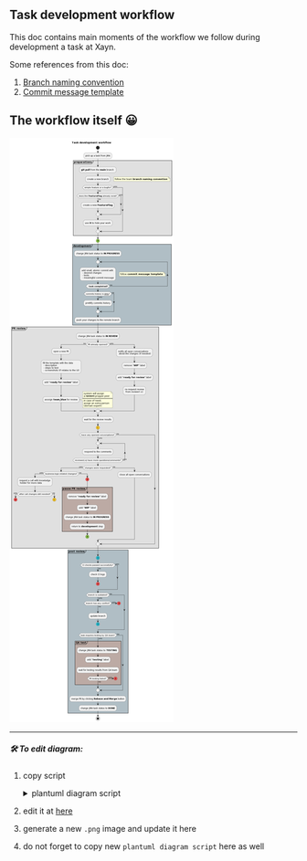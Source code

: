 ## Task development workflow

This doc contains main moments of the workflow we follow during development a task at Xayn.

Some references from this doc:

1. [Branch naming convention](./github_conventions.md#branch-naming)
1. [Commit message template](./github_conventions.md#commit-messages)

## The workflow itself 😀

<img src="./../docs/art/task_dev_workflow.png" alt="Task development workflow"/>

--------

##### 🛠 To edit diagram:

1. copy script
   <details>
     <summary>plantuml diagram script</summary>

        @startuml
        title: Task development workflow
        start
        :pick up a task from JIRA;
        
        partition #e0e0e0 "**preparations**" {
          :**git pull** from the **main** branch ;
          :create a new branch;
            floating note right: follow the team **branch naming convention**
          if (simple feature or a bugfix?) then (no)
            if (does the **FeatureFlag** already exist?) then (no)
              :create a new **FeatureFlag**;
            else (yes)
            endif
            :use **it** to //hide// your work;
          else (yes) 
          endif
        }
        
        #8BC34A:(A)
        
        partition #b0bec5 "**development**" {
          :change JIRA task status to **IN PROGRESS**;
          repeat
            :add small, atomic commit with
             - desired changes
             - tests
             - meaningful commit message;
              floating note right: follow **commit message template**
          repeat while (<b> task completed?) is (no)
          if (commits history is __dirty__?) then (yes)
            :prettify commits history;
          else (no)
          endif
          :push your changes to the remote branch;
        }
        
        partition #e0e0e0 "**PR review**" {
          :change JIRA task status to **IN REVIEW**;
          if (PR already opened?) then (no)
            :open a new PR;
            :fill the template with the data
             - description
             - steps to test
             - screenshots (if relates to the UI);
            :add **"ready for review"** label;
            :asssign **team_blue** for review;
              note right 
                system will assign
                a --random-- propper peer
                ====
                in case of need, 
                assign an extra person 
                (domain expert)
              end note
          else (yes)
            :notify all open conversations 
             about the changes (if needed);
            :remove **"WIP"** label;
            :add **"ready for review"** label;
            :re-request review 
             from reviwer(-s);
          endif
        
          :wait for the review results;
        
          #ffca28:(C)
        
          if (have any opened conversations?) then (yes)
            repeat
              :respond to the comments;
            repeat while (reviewer(-s) have more questions/comments?) is (yes)
            if (changes were requested?) then (yes)
              if (business-logic-related changes?) then (yes)
                :request a call with knowladge 
                 holder for more data;
                if (after call changes still needed?) then (yes)
                  #FF5252:(B)
                  detach
                else (no)
                  #ffca28:(C)
                  detach
                endif
              else (no)
                #FF5252:(B)
                partition #bcaaa4 "**pause PR review**" {
                  :remove **"ready for review"** label;
                  :add **"WIP"** label;
                  :change JIRA task status to **IN PROGRESS**;
                  :return to **development** step;
                }
                #8BC34A:(A)
                detach
              endif
            else (no)
              :close all open conversations;
            endif
          else (no)
          endif
        }
        
        partition #b0bec5 "**post review**" {
          #26c6da:(D)
          if (CI checks passed successfylly?) then (no)
            :check CI logs;
            #FF5252:(B)
            detach
          else (yes)
          endif
          if (branch is outdated?) then (yes)
            if (branch has any conflict?) then (yes)
              #FF5252:(B)
              detach
            else (no)
            endif
            :update branch;
            #26c6da:(D)
            detach
          else (no)
          endif
        
          if (task requires testing by QA team?) then (yes)
          partition #bcaaa4 "**QA test**" {
            :change JIRA task status to **TESTING**;
            :add **"testing"** label;
            :wait for testing results from QA team;
            if (PR testing failed?) then (yes)
              #FF5252:(B)
              detach
            else (no)
            endif
          }
          else (no)
          endif
          :merge PR by clicking **Rebase and Merge** button;
          :change JIRA task status to **DONE**;
        }
        
        stop
        @enduml
   </details>
1. edit it at [here](https://plantuml.com/)
1. generate a new `.png` image and update it here
1. do not forget to copy new `plantuml diagram script` here as well